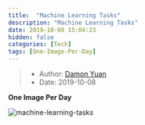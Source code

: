 ```yaml
---
title:  "Machine Learning Tasks"
description: "Machine Learning Tasks"
date: 2019-10-08 15:04:23
hidden: false
categories: [Tech]
tags: [One-Image-Per-Day]
---
```


> * Author: [Damon Yuan](https://www.damonyuan.com)
> * Date: 2019-10-08

**One Image Per Day**

![machine-learning-tasks]({{site.url}}/images/2019-10-08-machine-learning-tasks/ml_tasks.png "Machine Learning Tasks")
